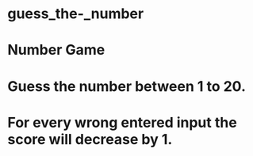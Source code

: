 # guess_the-_number

# Number Game

# Guess the number between 1 to 20.

# For every wrong entered input the score will decrease by 1.
